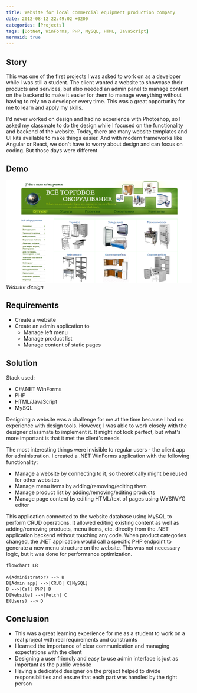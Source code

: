 ```yaml
---
title: Website for local commercial equipment production company
date: 2012-08-12 22:49:02 +0200
categories: [Projects]
tags: [DotNet, WinForms, PHP, MySQL, HTML, JavaScript]
mermaid: true
---
```


## Story
This was one of the first projects I was asked to work on as a developer while I was still a student. The client wanted a website to showcase their products and services, but also needed an admin panel to manage content on the backend to make it easier for them to manage everything without having to rely on a developer every time. This was a great opportunity for me to learn and apply my skills.

I'd never worked on design and had no experience with Photoshop, so I asked my classmate to do the design while I focused on the functionality and backend of the website. Today, there are many website templates and UI kits available to make things easier. And with modern frameworks like Angular or React, we don't have to worry about design and can focus on coding. But those days were different.

## Demo

![Website design](/assets/img/website-for-local-commercial-equipment-production-company/web.png)
_Website design_

## Requirements
- Create a website
- Create an admin application to
  - Manage left menu
  - Manage product list
  - Manage content of static pages

## Solution
Stack used:
- C#/.NET WinForms
- PHP
- HTML/JavaScript
- MySQL

Designing a website was a challenge for me at the time because I had no experience with design tools. However, I was able to work closely with the designer classmate to implement it. It might not look perfect, but what's more important is that it met the client's needs.

The most interesting things were invisible to regular users - the client app for administration. I created a .NET WinForms application with the following functionality:
- Manage a website by connecting to it, so theoretically might be reused for other websites
- Manage menu items by adding/removing/editing them
- Manage product list by adding/removing/editing products
- Manage page content by editing HTML/text of pages using WYSIWYG editor

This application connected to the website database using MySQL to perform CRUD operations. It allowed editing existing content as well as adding/removing products, menu items, etc. directly from the .NET application backend without touching any code. When product categories changed, the .NET application would call a specific PHP endpoint to generate a new menu structure on the website. This was not necessary logic, but it was done for performance optimization.

```mermaid
flowchart LR

A(Administrator) --> B
B[Admin app] -->|CRUD| C[MySQL]
B -->|Call PHP| D
D[Website] -->|Fetch| C
E(Users) --> D
```

## Conclusion
- This was a great learning experience for me as a student to work on a real project with real requirements and constraints
- I learned the importance of clear communication and managing expectations with the client
- Designing a user friendly and easy to use admin interface is just as important as the public website
- Having a dedicated designer on the project helped to divide responsibilities and ensure that each part was handled by the right person

